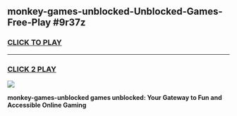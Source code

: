 
## monkey-games-unblocked-Unblocked-Games-Free-Play #9r37z
<h3>
<a href="https://us.freeplayer.one?title=monkey-games-unblocked&ref=9M">CLICK TO PLAY</a></h3>
<hr>

<h3>
<a href="https://us.freeplayer.one?title=monkey-games-unblocked&ref=9M">CLICK 2 PLAY</a>
  
</h3>

<a href="https://us.freeplayer.one?title=monkey-games-unblocked&ref=9M"><img src="https://clearcache.store/games.png"></a>


**monkey-games-unblocked games unblocked: Your Gateway to Fun and Accessible Online Gaming**
